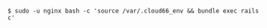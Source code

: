 <!-- layout:code post: 1991-09-26-rails-console_start-by-[sshing-to-your-server](h -->

```

$ sudo -u nginx bash -c 'source /var/.cloud66_env && bundle exec rails c'

```
